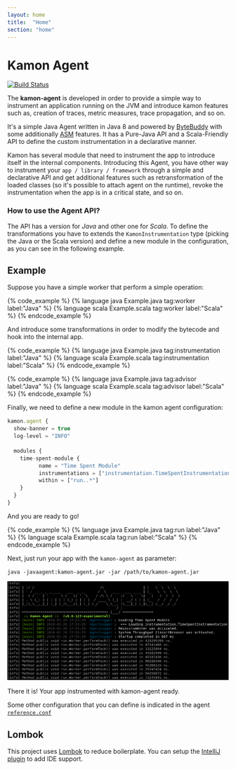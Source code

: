 ```yaml
---
layout: home
title:  "Home"
section: "home"
---
```


# Kamon Agent
[![Build Status](https://travis-ci.org/kamon-io/kamon-agent.svg?branch=master)](https://travis-ci.org/kamon-io/kamon-agent)

The **kamon-agent** is developed in order to provide a simple way to instrument an application running on the JVM and
introduce kamon features such as, creation of traces, metric measures, trace propagation, and so on.

It's a simple Java Agent written in Java 8 and powered by [ByteBuddy] with some additionally [ASM] features. It has a Pure-Java API and a
Scala-Friendly API to define the custom instrumentation in a declarative manner.

Kamon has several module that need to instrument the app to introduce itself in the internal components. Introducing this Agent,
you have other way to instrument your `app / library / framework` through a simple and declarative API and get additional features such as
retransformation of the loaded classes (so it's possible to attach agent on the runtime), revoke the instrumentation
when the app is in a critical state, and so on.

### How to use the Agent API?

The API has a version for *Java* and other one for *Scala*. To define the transformations you have to extends the
`KamonInstrumentation` type (picking the Java or the Scala version) and define a new module in the configuration, as you can see
in the following example.

## Example

Suppose you have a simple worker that perform a simple operation:

{% code_example %}
{%   language java Example.java tag:worker label:"Java" %}
{%   language scala Example.scala tag:worker label:"Scala" %}
{% endcode_example %}


And introduce some transformations in order to modify the bytecode and hook into the internal app.

{% code_example %}
{%   language java Example.java tag:instrumentation label:"Java" %}
{%   language scala Example.scala tag:instrumentation label:"Scala" %}
{% endcode_example %}


{% code_example %}
{%   language java Example.java tag:advisor label:"Java" %}
{%   language scala Example.scala tag:advisor label:"Scala" %}
{% endcode_example %}

Finally, we need to define a new module in the kamon agent configuration:

```javascript
kamon.agent {
  show-banner = true
  log-level = "INFO"

  modules {
    time-spent-module {
          name = "Time Spent Module"
          instrumentations = ["instrumentation.TimeSpentInstrumentation"]
          within = ["run..*"]
    }
  }
}
```

And you are ready to go!

{% code_example %}
{%   language java Example.java tag:run label:"Java" %}
{%   language scala Example.scala tag:run label:"Scala" %}
{% endcode_example %}

Next, just run your app with the `kamon-agent` as parameter:

```shell
java -javaagent:kamon-agent.jar -jar /path/to/kamon-agent.jar
```

<img class="img-fluid" src="/img/kamon.timespent.png">

There it is! Your app instrumented with kamon-agent ready.

Some other configuration that you can define is indicated in the agent [`reference.conf`](https://github.com/kamon-io/kamon-agent/blob/master/agent/src/main/resources/reference.conf)

## Lombok
This project uses [Lombok](https://projectlombok.org/) to reduce boilerplate. You can setup
the [IntelliJ plugin](https://plugins.jetbrains.com/plugin/6317) to add IDE support.

[ByteBuddy]:http://bytebuddy.net/#/
[ASM]:http://asm.ow2.org/
